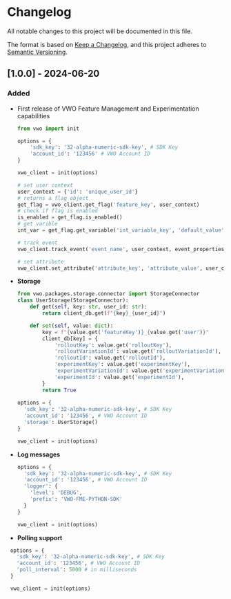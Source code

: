 # Changelog
All notable changes to this project will be documented in this file.

The format is based on [Keep a Changelog](https://keepachangelog.com/en/1.0.0/),
and this project adheres to [Semantic Versioning](https://semver.org/spec/v2.0.0.html).

## [1.0.0] - 2024-06-20
### Added
- First release of VWO Feature Management and Experimentation capabilities
  ```python
  from vwo import init

  options = {
      'sdk_key': '32-alpha-numeric-sdk-key', # SDK Key
      'account_id': '123456' # VWO Account ID
  }

  vwo_client = init(options)

  # set user context
  user_context = {'id': 'unique_user_id'}
  # returns a flag object
  get_flag = vwo_client.get_flag('feature_key', user_context)
  # check if flag is enabled
  is_enabled = get_flag.is_enabled()
  # get varible
  int_var = get_flag.get_variable('int_variable_key', 'default_value')

  # track event
  vwo_client.track_event('event_name', user_context, event_properties)

  # set attribute
  vwo_client.set_attribute('attribute_key', 'attribute_value', user_context)
  ```

- **Storage**

  ```python
  from vwo.packages.storage.connector import StorageConnector
  class UserStorage(StorageConnector):
      def get(self, key: str, user_id: str):
          return client_db.get(f"{key}_{user_id}")

      def set(self, value: dict):
          key = f"{value.get('featureKey')}_{value.get('user')}"
          client_db[key] = {
              'rolloutKey': value.get('rolloutKey'),
              'rolloutVariationId': value.get('rolloutVariationId'),
              'rolloutId': value.get('rolloutId'),
              'experimentKey': value.get('experimentKey'),
              'experimentVariationId': value.get('experimentVariationId'),
              'experimentId': value.get('experimentId'),
          }
          return True
        
  options = {
    'sdk_key': '32-alpha-numeric-sdk-key', # SDK Key
    'account_id': '123456', # VWO Account ID
    'storage': UserStorage()
  }

  vwo_client = init(options)
  ```

- **Log messages**

  ```python
  options = {
    'sdk_key': '32-alpha-numeric-sdk-key', # SDK Key
    'account_id': '123456', # VWO Account ID
    'logger': {
      'level': 'DEBUG',
      'prefix': 'VWO-FME-PYTHON-SDK'
    }
  }

  vwo_client = init(options)
  ```

- **Polling support**

 ```python
  options = {
    'sdk_key': '32-alpha-numeric-sdk-key', # SDK Key
    'account_id': '123456', # VWO Account ID
    'poll_interval': 5000 # in milliseconds
  }

  vwo_client = init(options)
  ```

